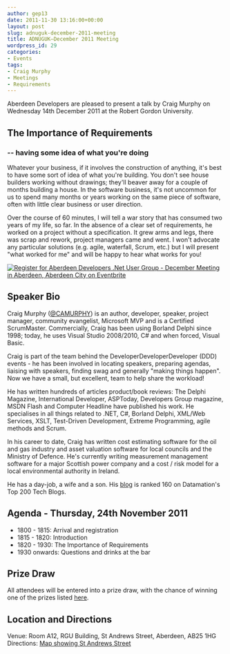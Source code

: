 ```yaml
---
author: gep13
date: 2011-11-30 13:16:00+00:00
layout: post
slug: adnuguk-december-2011-meeting
title: ADNUGUK–December 2011 Meeting
wordpress_id: 29
categories:
- Events
tags:
- Craig Murphy
- Meetings
- Requirements
---
```


Aberdeen Developers are pleased to present a talk by Craig Murphy on Wednesday 14th December 2011 at the Robert Gordon University.





## The Importance of Requirements




### -- having some idea of what you're doing




Whatever your business, if it involves the construction of anything, it's best to have some sort of idea of what you're building. You don't see house builders working without drawings; they'll beaver away for a couple of months building a house. In the software business, it's not uncommon for us to spend many months or years working on the same piece of software, often with little clear business or user direction.




Over the course of 60 minutes, I will tell a war story that has consumed two years of my life, so far. In the absence of a clear set of requirements, he worked on a project without a specification. It grew arms and legs, there was scrap and rework, project managers came and went. I won't advocate any particular solutions (e.g. agile, waterfall, Scrum, etc.) but I will present "what worked for me" and will be happy to hear what works for you!





[![Register for Aberdeen Developers .Net User Group - December Meeting in Aberdeen, Aberdeen City  on Eventbrite](http://www.eventbrite.com/registerbutton?eid=2581657808)](http://adnuguk-dec2011.eventbrite.com?ref=ebtn)





## Speaker Bio




Craig Murphy ([@CAMURPHY](http://www.twitter.com/camurphy)) is an author, developer, speaker, project manager, community evangelist, Microsoft MVP and is a Certified ScrumMaster. Commercially, Craig has been using Borland Delphi since 1998; today, he uses Visual Studio 2008/2010, C# and when forced, Visual Basic.




Craig is part of the team behind the DeveloperDeveloperDeveloper (DDD) events - he has been involved in locating speakers, preparing agendas, liaising with speakers, finding swag and generally "making things happen". Now we have a small, but excellent, team to help share the workload!




He has written hundreds of articles product/book reviews: The Delphi Magazine, International Developer, ASPToday, Developers Group magazine, MSDN Flash and Computer Headline have published his work. He specialises in all things related to .NET, C#, Borland Delphi, XML/Web Services, XSLT, Test-Driven Development, Extreme Programming, agile methods and Scrum.




In his career to date, Craig has written cost estimating software for the oil and gas industry and asset valuation software for local councils and the Ministry of Defence. He's currently writing measurement management software for a major Scottish power company and a cost / risk model for a local environmental authority in Ireland.




He has a day-job, a wife and a son. His [blog](http://www.craigmurphy.com/blog) is ranked 160 on Datamation's Top 200 Tech Blogs.





## Agenda - Thursday, 24th November 2011




  * 1800 - 1815: Arrival and registration
  * 1815 - 1820: Introduction
  * 1820 - 1930: The Importance of Requirements
  * 1930 onwards: Questions and drinks at the bar



## Prize Draw




All attendees will be entered into a prize draw, with the chance of winning one of the prizes listed [here](http://www.gep13.co.uk/blog/?p=107).




## Location and Directions




Venue: Room A12, RGU Building, St Andrews Street, Aberdeen, AB25 1HG Directions: [Map showing St Andrews Street](http://www.bing.com/maps/?v=2&cp=57.149542434132776~-2.102723645985436&lvl=17&dir=0&sty=c&eo=1&form=LMLTCC)

